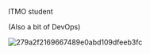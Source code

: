 ITMO student

(Also a bit of DevOps)


![279a2f2169667489e0abd109dfeeb3fc](https://user-images.githubusercontent.com/64036217/132940814-c0641fab-2817-45f0-a01e-b82cb56abec8.gif)
